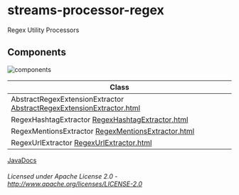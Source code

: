streams-processor-regex
=====================

Regex Utility Processors

## Components

![components](components.dot.svg "Components")

| Class | 
|-------|
| AbstractRegexExtensionExtractor [AbstractRegexExtensionExtractor.html](apidocs/org/apache/streams/regex/AbstractRegexExtensionExtractor.html "javadoc") 
| RegexHashtagExtractor [RegexHashtagExtractor.html](apidocs/org/apache/streams/regex/RegexHashtagExtractor.html "javadoc") 
| RegexMentionsExtractor [RegexMentionsExtractor.html](apidocs/org/apache/streams/regex/RegexMentionsExtractor.html "javadoc")
| RegexUrlExtractor [RegexUrlExtractor.html](apidocs/org/apache/streams/regex/RegexUrlExtractor.html "javadoc")

[JavaDocs](apidocs/index.html "JavaDocs")

###### Licensed under Apache License 2.0 - http://www.apache.org/licenses/LICENSE-2.0
